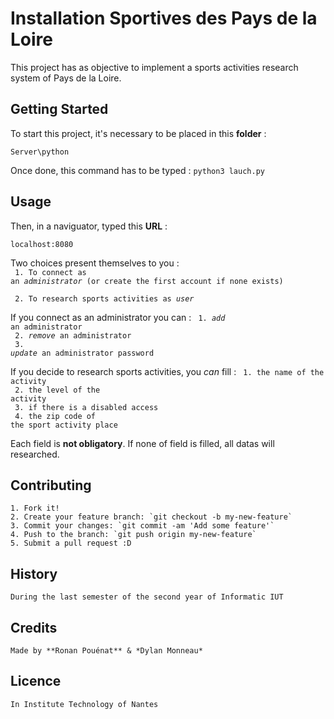 # Installation Sportives des Pays de la Loire
This project has as objective to implement a sports activities research system of Pays de la Loire.

## Getting Started
To start this project, it's necessary to be placed in this **folder** : 
```
Server\python
```
Once done, this command has to be typed : 
`python3 lauch.py`

## Usage
Then, in a naviguator, typed this **URL** : 
```
localhost:8080
```
Two choices present themselves to you : <br/>
	<code>
	1. To connect as an *administrator* (or create the first account if none exists) <br/>
	2. To research sports activities as *user* </code> 

If you connect as an administrator you can :
	 <code>
	1. *add* an administrator<br/>
	2. *remove* an administrator <br/>
	3. *update* an administrator password </code> 

If you decide to research sports activities, you *can* fill :
	<code>
	1. the name of the activity<br/>
	2. the level of the activity<br/>
	3. if there is a disabled access<br/>
	4. the zip code of the sport activity place </code> 

Each field is **not obligatory**. If none of field is filled, all datas will researched.

## Contributing
	1. Fork it!
	2. Create your feature branch: `git checkout -b my-new-feature`
	3. Commit your changes: `git commit -am 'Add some feature'`
	4. Push to the branch: `git push origin my-new-feature`
	5. Submit a pull request :D

## History
	During the last semester of the second year of Informatic IUT

## Credits
	Made by **Ronan Pouénat** & *Dylan Monneau*

## Licence
	In Institute Technology of Nantes  